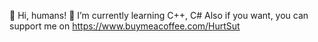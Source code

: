 👋 Hi, humans!
🌱 I’m currently learning С++, С#
Also if you want, you can support me on
https://www.buymeacoffee.com/HurtSut
